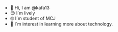 - 👋 Hi, I am @kafa13
- 😊 I´m lively
- 🤓 I´m student of MCJ
- 🥰 I´m interest in learning more about technology.
